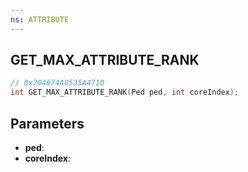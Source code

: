 ```yaml
---
ns: ATTRIBUTE
---
```

## GET_MAX_ATTRIBUTE_RANK

```c
// 0x704674A0535A471D
int GET_MAX_ATTRIBUTE_RANK(Ped ped, int coreIndex);
```

## Parameters
* **ped**:
* **coreIndex**:
